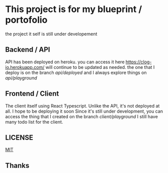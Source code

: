 # This project is for my blueprint / portofolio

the project it self is still under developement

## Backend / API
API has been deployed on heroku. you can access it here
https://clog-io.herokuapp.com/
will continue to be updated as needed.
the one that I deploy is on the branch *api/deployed* and I always explore things on *api/playground*

## Frontend / Client
The client itself using React Typescript.
Unlike the API, it's not deployed at all. I hope to be deploying it soon
Since it's still under development, you can access the thing that I created on the branch *client/playground*
I still have many todo list for the client.

## LICENSE
[MIT](https://choosealicense.com/licenses/mit/)

## Thanks
